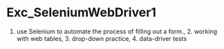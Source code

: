 # Exc_SeleniumWebDriver1
1. use Selenium to automate the process of filling out a form., 2. working with web tables, 3. drop-down practice, 4. data-driver tests
